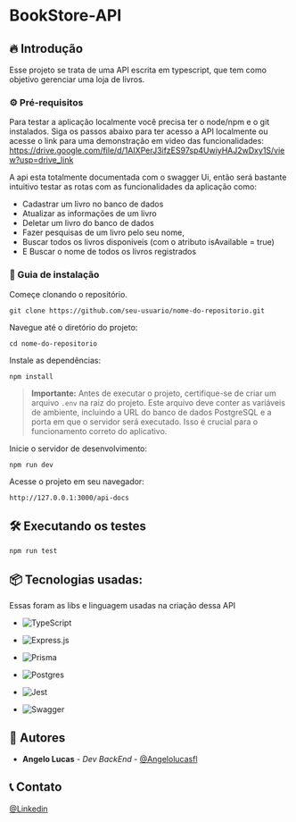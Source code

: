 
# BookStore-API

## 🔥 Introdução

Esse projeto se trata de uma API escrita em typescript, que tem como objetivo gerenciar uma loja de livros.

### ⚙️ Pré-requisitos

Para testar a aplicação localmente você precisa ter o node/npm e o git instalados. Siga os passos abaixo para ter acesso a API localmente ou acesse o link para uma demonstração em video das funcionalidades: https://drive.google.com/file/d/1AIXPerJ3ifzES97sp4UwiyHAJ2wDxy1S/view?usp=drive_link

A api esta totalmente documentada com o swagger Ui, então será bastante intuitivo testar as rotas com as funcionalidades da aplicação como:
*   Cadastrar um livro no banco de dados
*   Atualizar as informações de um livro
*   Deletar um livro do banco de dados
*   Fazer pesquisas de um livro pelo seu nome,
*   Buscar todos os livros disponiveis (com o atributo isAvailable = true)
*   E Buscar o nome de todos os livros registrados


### 🔨 Guia de instalação

Começe clonando o repositório.

```
git clone https://github.com/seu-usuario/nome-do-repositorio.git
```


Navegue até o diretório do projeto:

```
cd nome-do-repositorio
```


Instale as dependências:

```
npm install
```

> **Importante:** Antes de executar o projeto, certifique-se de criar um arquivo `.env` na raiz do projeto. Este arquivo deve conter as variáveis de ambiente, incluindo a URL do banco de dados PostgreSQL e a porta em que o servidor será executado. Isso é crucial para o funcionamento correto do aplicativo.


Inicie o servidor de desenvolvimento:

```
npm run dev
```


Acesse o projeto em seu navegador:

```
http://127.0.0.1:3000/api-docs
```

## 🛠️ Executando os testes


```
npm run test
```

## 📦 Tecnologias usadas:

Essas foram as libs e linguagem usadas na criação dessa API

* ![TypeScript](https://img.shields.io/badge/typescript-%23007ACC.svg?style=for-the-badge&logo=typescript&logoColor=white)

* ![Express.js](https://img.shields.io/badge/express.js-%23404d59.svg?style=for-the-badge&logo=express&logoColor=%2361DAFB)

* ![Prisma](https://img.shields.io/badge/Prisma-3982CE?style=for-the-badge&logo=Prisma&logoColor=white)


* ![Postgres](https://img.shields.io/badge/postgres-%23316192.svg?style=for-the-badge&logo=postgresql&logoColor=white)

* ![Jest](https://img.shields.io/badge/-jest-%23C21325?style=for-the-badge&logo=jest&logoColor=white)

* ![Swagger](https://img.shields.io/badge/-Swagger-%23Clojure?style=for-the-badge&logo=swagger&logoColor=white)

## 👷 Autores

* **Angelo Lucas** - *Dev BackEnd* - [@Angelolucasfl](https://github.com/Angelolucasfl)


## 📞  Contato

[@Linkedin](https://www.linkedin.com/in/angelo-lucas-7129b7268/)